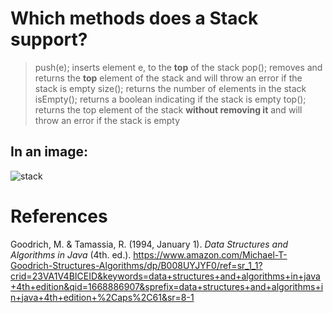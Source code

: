 # Which methods does a Stack support? 

>push(e); inserts element e, to the **top** of the stack 
>pop(); removes and returns the **top** element of the stack and will throw an error if the stack is empty 
>size(); returns the number of elements in the stack 
>isEmpty(); returns a boolean indicating if the stack is empty 
>top(); returns the top element of the stack **without removing it** and will throw an error if the stack is empty 

## In an image: 

![stack](https://user-images.githubusercontent.com/109105989/202868836-b55566bc-7edb-4d8f-bd80-f9bbb90f9875.png)





# References 
Goodrich, M. & Tamassia, R. (1994, January 1). *Data Structures and Algorithms in Java* (4th. ed.). <https://www.amazon.com/Michael-T-Goodrich-Structures-Algorithms/dp/B008UYJYF0/ref=sr_1_1?crid=23VA1V4BICEID&keywords=data+structures+and+algorithms+in+java+4th+edition&qid=1668886907&sprefix=data+structures+and+algorithms+in+java+4th+edition+%2Caps%2C61&sr=8-1>

